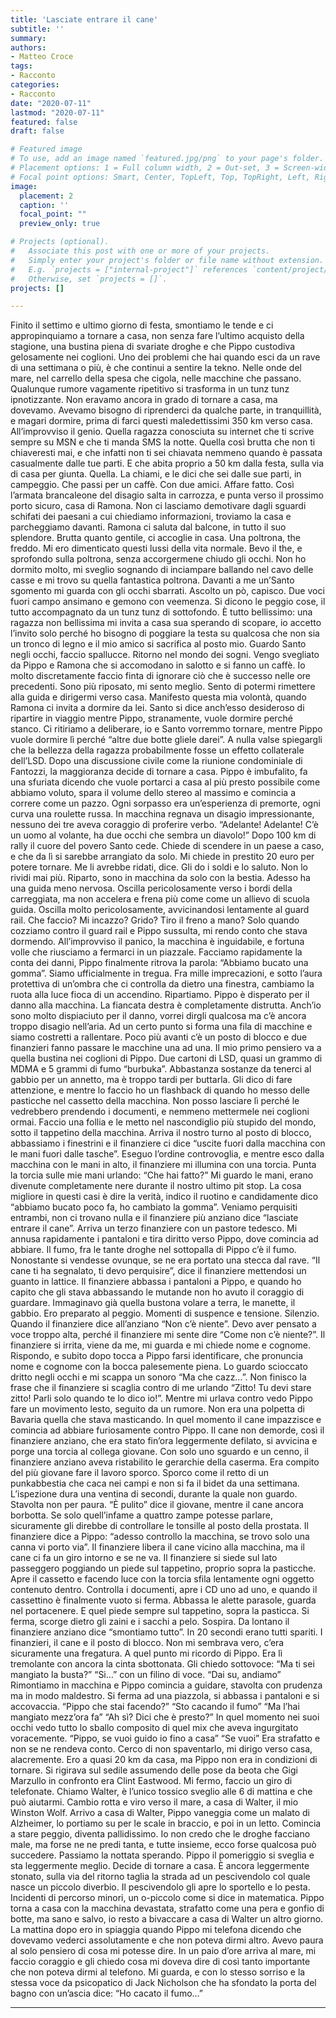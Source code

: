 ```yaml
---
title: 'Lasciate entrare il cane'
subtitle: ''
summary:
authors:
- Matteo Croce
tags:
- Racconto
categories:
- Racconto
date: "2020-07-11"
lastmod: "2020-07-11"
featured: false
draft: false

# Featured image
# To use, add an image named `featured.jpg/png` to your page's folder.
# Placement options: 1 = Full column width, 2 = Out-set, 3 = Screen-width
# Focal point options: Smart, Center, TopLeft, Top, TopRight, Left, Right, BottomLeft, Bottom, BottomRight
image:
  placement: 2
  caption: ''
  focal_point: ""
  preview_only: true

# Projects (optional).
#   Associate this post with one or more of your projects.
#   Simply enter your project's folder or file name without extension.
#   E.g. `projects = ["internal-project"]` references `content/project/deep-learning/index.md`.
#   Otherwise, set `projects = []`.
projects: []

---
```


Finito il settimo e ultimo giorno di festa, smontiamo le tende e ci
appropinquiamo a tornare a casa, non senza fare l’ultimo acquisto della
stagione, una bustina piena di svariate droghe e che Pippo custodiva
gelosamente nei coglioni. Uno dei problemi che hai quando esci da un
rave di una settimana o più, è che continui a sentire la tekno. Nelle onde
del mare, nel carrello della spesa che cigola, nelle macchine che
passano. Qualunque rumore vagamente ripetitivo si trasforma in un
tunz tunz ipnotizzante.
Non eravamo ancora in grado di tornare a casa, ma dovevamo. Avevamo
bisogno di riprenderci da qualche parte, in tranquillità, e magari
dormire, prima di farci questi maledettissimi 350 km verso casa.
All’improvviso il genio. Quella ragazza conosciuta su internet che ti
scrive sempre su MSN e che ti manda SMS la notte. Quella così brutta
che non ti chiaveresti mai, e che infatti non ti sei chiavata nemmeno
quando è passata casualmente dalle tue parti. E che abita proprio a 50
km dalla festa, sulla via di casa per giunta. Quella. La chiami, e le dici
che sei dalle sue parti, in campeggio. Che passi per un caffè. Con due
amici. Affare fatto.
Così l’armata brancaleone del disagio salta in carrozza, e punta verso il
prossimo porto sicuro, casa di Ramona.
Non ci lasciamo demotivare dagli sguardi schifati dei paesani a cui
chiediamo informazioni, troviamo la casa e parcheggiamo davanti.
Ramona ci saluta dal balcone, in tutto il suo splendore.
Brutta quanto gentile, ci accoglie in casa. Una poltrona, the freddo. Mi
ero dimenticato questi lussi della vita normale. Bevo il the, e sprofondo
sulla poltrona, senza accorgermene chiudo gli occhi.
Non ho dormito molto, mi sveglio sognando di inciampare ballando nel
cavo delle casse e mi trovo su quella fantastica poltrona. Davanti a me
un’Santo sgomento mi guarda con gli occhi sbarrati. Ascolto un pò,
capisco.
Due voci fuori campo ansimano e gemono con veemenza. Si dicono le
peggio cose, il tutto accompagnato da un tunz tunz di sottofondo. È
tutto bellissimo: una ragazza non bellissima mi invita a casa sua
sperando di scopare, io accetto l’invito solo perché ho bisogno di
poggiare la testa su qualcosa che non sia un tronco di legno e il mio
amico si sacrifica al posto mio.
Guardo Santo negli occhi, faccio spallucce. Ritorno nel mondo dei sogni.
Vengo svegliato da Pippo e Ramona che si accomodano in salotto e si
fanno un caffè. Io molto discretamente faccio finta di ignorare ciò che è
successo nelle ore precedenti. Sono più riposato, mi sento meglio. Sento
di potermi rimettere alla guida e dirigermi verso casa.
Manifesto questa mia volontà, quando Ramona ci invita a dormire da lei.
Santo si dice anch’esso desideroso di ripartire in viaggio mentre Pippo,
stranamente, vuole dormire perché stanco.
Ci ritiriamo a deliberare, io e Santo vorremmo tornare, mentre Pippo
vuole dormire lì perché “altre due botte gliele darei”. A nulla valse
spiegargli che la bellezza della ragazza probabilmente fosse un effetto
collaterale dell’LSD.
Dopo una discussione civile come la riunione condominiale di Fantozzi,
la maggioranza decide di tornare a casa.
Pippo è imbufalito, fa una sfuriata dicendo che vuole portarci a casa al
più presto possibile come abbiamo voluto, spara il volume dello stereo al
massimo e comincia a correre come un pazzo. Ogni sorpasso era
un’esperienza di premorte, ogni curva una roulette russa.
In macchina regnava un disagio impressionante, nessuno dei tre aveva
coraggio di proferire verbo.
“Adelante! Adelante! C’è un uomo al volante, ha due occhi che sembra
un diavolo!”
Dopo 100 km di rally il cuore del povero Santo cede. Chiede di scendere
in un paese a caso, e che da lì si sarebbe arrangiato da solo. Mi chiede
in prestito 20 euro per potere tornare. Me li avrebbe ridati, dice. Gli do i
soldi e lo saluto. Non lo rividi mai più.
Riparto, sono in macchina da solo con la bestia. Adesso ha una guida
meno nervosa. Oscilla pericolosamente verso i bordi della carreggiata,
ma non accelera e frena più come come un allievo di scuola guida.
Oscilla molto pericolosamente, avvicinandosi lentamente al guard rail.
Che faccio? Mi incazzo? Grido? Tiro il freno a mano? Solo quando
cozziamo contro il guard rail e Pippo sussulta, mi rendo conto che stava
dormendo.
All’improvviso il panico, la macchina è inguidabile, e fortuna volle che
riusciamo a fermarci in un piazzale.
Facciamo rapidamente la conta dei danni, Pippo finalmente ritrova la
parola: “Abbiamo bucato una gomma”.
Siamo ufficialmente in tregua. Fra mille imprecazioni, e sotto l’aura
protettiva di un’ombra che ci controlla da dietro una finestra, cambiamo
la ruota alla luce fioca di un accendino.
Ripartiamo. Pippo è disperato per il danno alla macchina. La fiancata
destra è completamente distrutta. Anch’io sono molto dispiaciuto per il
danno, vorrei dirgli qualcosa ma c’è ancora troppo disagio nell’aria.
Ad un certo punto si forma una fila di macchine e siamo costretti a
rallentare. Poco più avanti c’è un posto di blocco e due finanzieri fanno
passare le macchine una ad una.
Il mio primo pensiero va a quella bustina nei coglioni di Pippo. Due
cartoni di LSD, quasi un grammo di MDMA e 5 grammi di fumo
“burbuka”. Abbastanza sostanze da tenerci al gabbio per un annetto, ma
è troppo tardi per buttarla. Gli dico di fare attenzione, e mentre lo
faccio ho un flashback di quando ho messo delle pasticche nel cassetto
della macchina.
Non posso lasciare lì perché le vedrebbero prendendo i documenti, e
nemmeno mettermele nei coglioni ormai. Faccio una follia e le metto nel
nascondiglio più stupido del mondo, sotto il tappetino della macchina.
Arriva il nostro turno al posto di blocco, abbassiamo i finestrini e il
finanziere ci dice “uscite fuori dalla macchina con le mani fuori dalle
tasche”.
Eseguo l’ordine controvoglia, e mentre esco dalla macchina con le mani
in alto, il finanziere mi illumina con una torcia. Punta la torcia sulle mie
mani urlando: “Che hai fatto?”
Mi guardo le mani, erano divenute completamente nere durante il
nostro ultimo pit stop. La cosa migliore in questi casi è dire la verità,
indico il ruotino e candidamente dico “abbiamo bucato poco fa, ho
cambiato la gomma”.
Veniamo perquisiti entrambi, non ci trovano nulla e il finanziere più
anziano dice “lasciate entrare il cane”.
Arriva un terzo finanziere con un pastore tedesco. Mi annusa
rapidamente i pantaloni e tira diritto verso Pippo, dove comincia ad
abbiare.
Il fumo, fra le tante droghe nel sottopalla di Pippo c’è il fumo.
Nonostante si vendesse ovunque, se ne era portato una stecca dal rave.
“Il cane ti ha segnalato, ti devo perquisire”, dice il finanziere mettendosi
un guanto in lattice.
Il finanziere abbassa i pantaloni a Pippo, e quando ho capito che gli
stava abbassando le mutande non ho avuto il coraggio di guardare.
Immaginavo già quella bustona volare a terra, le manette, il gabbio. Ero
preparato al peggio. Momenti di suspence e tensione. Silenzio. Quando
il finanziere dice all’anziano “Non c’è niente”.
Devo aver pensato a voce troppo alta, perché il finanziere mi sente dire
“Come non c’è niente?”.
Il finanziere si irrita, viene da me, mi guarda e mi chiede nome e
cognome.
Rispondo, e subito dopo tocca a Pippo farsi identificare, che pronuncia
nome e cognome con la bocca palesemente piena. Lo guardo scioccato
dritto negli occhi e mi scappa un sonoro “Ma che cazz…”.
Non finisco la frase che il finanziere si scaglia contro di me urlando
“Zitto! Tu devi stare zitto! Parli solo quando te lo dico io!”.
Mentre mi urlava contro vedo Pippo fare un movimento lesto, seguito da
un rumore. Non era una polpetta di Bavaria quella che stava
masticando.
In quel momento il cane impazzisce e comincia ad abbiare furiosamente
contro Pippo. Il cane non demorde, così il finanziere anziano, che era
stato fin’ora leggermente defilato, si avvicina e porge una torcia al
collega giovane.
Con solo uno sguardo e un cenno, il finanziere anziano aveva ristabilito
le gerarchie della caserma. Era compito del più giovane fare il lavoro
sporco. Sporco come il retto di un punkabbestia che caca nei campi e
non si fa il bidet da una settimana.
L’ispezione dura una ventina di secondi, durante la quale non guardo.
Stavolta non per paura.
“È pulito” dice il giovane, mentre il cane ancora borbotta. Se solo
quell’infame a quattro zampe potesse parlare, sicuramente gli direbbe
di controllare le tonsille al posto della prostata.
Il finanziere dice a Pippo: “adesso controllo la macchina, se trovo solo
una canna vi porto via”.
Il finanziere libera il cane vicino alla macchina, ma il cane ci fa un giro
intorno e se ne va. Il finanziere si siede sul lato passeggero poggiando
un piede sul tappetino, proprio sopra la pasticche.
Apre il cassetto e facendo luce con la torcia sfila lentamente ogni
oggetto contenuto dentro. Controlla i documenti, apre i CD uno ad uno,
e quando il cassettino è finalmente vuoto si ferma. Abbassa le alette
parasole, guarda nel portacenere. E quel piede sempre sul tappetino,
sopra la pasticca.
Si ferma, scorge dietro gli zaini e i sacchi a pelo. Sospira. Da lontano il
finanziere anziano dice “smontiamo tutto”.
In 20 secondi erano tutti spariti. I finanzieri, il cane e il posto di blocco.
Non mi sembrava vero, c’era sicuramente una fregatura. A quel punto
mi ricordo di Pippo. Era lì tremolante con ancora la cinta sbottonata.
Gli chiedo sottovoce: “Ma ti sei mangiato la busta?”
“Si…” con un filino di voce.
“Dai su, andiamo”
Rimontiamo in macchina e Pippo comincia a guidare, stavolta con
prudenza ma in modo maldestro.
Si ferma ad una piazzola, si abbassa i pantaloni e si accovaccia.
“Pippo che stai facendo?”
“Sto cacando il fumo”
“Ma l’hai mangiato mezz’ora fa”
“Ah sì? Dici che è presto?”
In quel momento nei suoi occhi vedo tutto lo sballo composito di quel
mix che aveva ingurgitato voracemente.
“Pippo, se vuoi guido io fino a casa”
“Se vuoi”
Era strafatto e non se ne rendeva conto. Cerco di non spaventarlo, mi
dirigo verso casa, alacremente. Ero a quasi 20 km da casa, ma Pippo
non era in condizioni di tornare. Si rigirava sul sedile assumendo delle
pose da beota che Gigi Marzullo in confronto era Clint Eastwood.
Mi fermo, faccio un giro di telefonate. Chiamo Walter, è l’unico tossico
sveglio alle 6 di mattina e che può aiutarmi.
Cambio rotta e viro verso il mare, a casa di Walter, il mio Winston Wolf.
Arrivo a casa di Walter, Pippo vaneggia come un malato di Alzheimer, lo
portiamo su per le scale in braccio, e poi in un letto.
Comincia a stare peggio, diventa pallidissimo. Io non credo che le
droghe facciano male, ma forse ne ne predi tanta, e tutte insieme, ecco
forse qualcosa può succedere.
Passiamo la nottata sperando. Pippo il pomeriggio si sveglia e sta
leggermente meglio. Decide di tornare a casa.
È ancora leggermente stonato, sulla via del ritorno taglia la strada ad
un pescivendolo col quale nasce un piccolo diverbio.
Il pescivendolo gli apre lo sportello e lo pesta. Incidenti di percorso
minori, un o-piccolo come si dice in matematica.
Pippo torna a casa con la macchina devastata, strafatto come una pera e
gonfio di botte, ma sano e salvo, io resto a bivaccare a casa di Walter un
altro giorno. La mattina dopo ero in spiaggia quando Pippo mi telefona
dicendo che dovevamo vederci assolutamente e che non poteva dirmi
altro. Avevo paura al solo pensiero di cosa mi potesse dire.
In un paio d’ore arriva al mare, mi faccio coraggio e gli chiedo cosa mi
doveva dire di così tanto importante che non poteva dirmi al telefono.
Mi guarda, e con lo stesso sorriso e la stessa voce da psicopatico di Jack
Nicholson che ha sfondato la porta del bagno con un’ascia dice:
“Ho cacato il fumo…”

---
